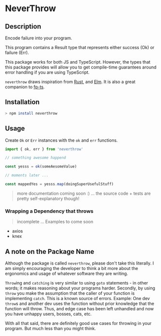 
# NeverThrow

## Description

Encode failure into your program.

This program contains a Result type that represents either success (Ok) or failure (Err).

This package works for both JS and TypeScript. However, the types that this package provides will allow you to get compile-time guarantees around error handling if you are using TypeScript.

`neverthrow` draws inspiration from [Rust](https://doc.rust-lang.org/std/result/enum.Result.html), and [Elm](https://package.elm-lang.org/packages/elm/core/latest/Result). It is also a great companion to [fp-ts](https://gcanti.github.io/fp-ts/).


## Installation

```sh
> npm install neverthrow
```





## Usage

Create `Ok` or `Err` instances with the `ok` and `err` functions.

```typescript
import { ok, err } from 'neverthrow'

// something awesome happend

const yesss = ok(someAesomeValue)

// moments later ...

const mappedYes = yesss.map(doingSuperUsefulStuff)
```

> more documentation coming soon :) ... the source code + tests are pretty self-explanatory though!


### Wrapping a Dependency that throws

> incomplete ... 
> Examples to come soon

- axios
- knex



## A note on the Package Name

Although the package is called `neverthrow`, please don't take this literally. I am simply encouraging the developer to think a bit more about the ergonomics and usage of whatever software they are writing.

`Throw`ing and `catching` is very similar to using `goto` statements - in other words; it makes reasoning about your programs harder. Secondly, by using `throw` you make the assumption that the caller of your function is implementing `catch`. This is a known source of errors. Example: One dev `throw`s and another dev uses the function without prior knowledge that the function will throw. Thus, and edge case has been left unhandled and now you have unhappy users, bosses, cats, etc.

With all that said, there are definitely good use cases for throwing in your program. But much less than you might think.
